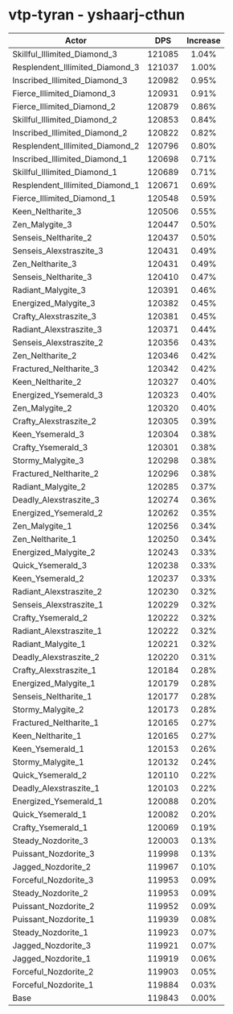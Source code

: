 # vtp-tyran - yshaarj-cthun
| Actor | DPS | Increase |
|---|:---:|:---:|
|Skillful_Illimited_Diamond_3|121085|1.04%|
|Resplendent_Illimited_Diamond_3|121037|1.00%|
|Inscribed_Illimited_Diamond_3|120982|0.95%|
|Fierce_Illimited_Diamond_3|120931|0.91%|
|Fierce_Illimited_Diamond_2|120879|0.86%|
|Skillful_Illimited_Diamond_2|120853|0.84%|
|Inscribed_Illimited_Diamond_2|120822|0.82%|
|Resplendent_Illimited_Diamond_2|120796|0.80%|
|Inscribed_Illimited_Diamond_1|120698|0.71%|
|Skillful_Illimited_Diamond_1|120689|0.71%|
|Resplendent_Illimited_Diamond_1|120671|0.69%|
|Fierce_Illimited_Diamond_1|120548|0.59%|
|Keen_Neltharite_3|120506|0.55%|
|Zen_Malygite_3|120447|0.50%|
|Senseis_Neltharite_2|120437|0.50%|
|Senseis_Alexstraszite_3|120431|0.49%|
|Zen_Neltharite_3|120431|0.49%|
|Senseis_Neltharite_3|120410|0.47%|
|Radiant_Malygite_3|120391|0.46%|
|Energized_Malygite_3|120382|0.45%|
|Crafty_Alexstraszite_3|120381|0.45%|
|Radiant_Alexstraszite_3|120371|0.44%|
|Senseis_Alexstraszite_2|120356|0.43%|
|Zen_Neltharite_2|120346|0.42%|
|Fractured_Neltharite_3|120342|0.42%|
|Keen_Neltharite_2|120327|0.40%|
|Energized_Ysemerald_3|120323|0.40%|
|Zen_Malygite_2|120320|0.40%|
|Crafty_Alexstraszite_2|120305|0.39%|
|Keen_Ysemerald_3|120304|0.38%|
|Crafty_Ysemerald_3|120301|0.38%|
|Stormy_Malygite_3|120298|0.38%|
|Fractured_Neltharite_2|120296|0.38%|
|Radiant_Malygite_2|120285|0.37%|
|Deadly_Alexstraszite_3|120274|0.36%|
|Energized_Ysemerald_2|120262|0.35%|
|Zen_Malygite_1|120256|0.34%|
|Zen_Neltharite_1|120250|0.34%|
|Energized_Malygite_2|120243|0.33%|
|Quick_Ysemerald_3|120238|0.33%|
|Keen_Ysemerald_2|120237|0.33%|
|Radiant_Alexstraszite_2|120230|0.32%|
|Senseis_Alexstraszite_1|120229|0.32%|
|Crafty_Ysemerald_2|120222|0.32%|
|Radiant_Alexstraszite_1|120222|0.32%|
|Radiant_Malygite_1|120221|0.32%|
|Deadly_Alexstraszite_2|120220|0.31%|
|Crafty_Alexstraszite_1|120184|0.28%|
|Energized_Malygite_1|120179|0.28%|
|Senseis_Neltharite_1|120177|0.28%|
|Stormy_Malygite_2|120173|0.28%|
|Fractured_Neltharite_1|120165|0.27%|
|Keen_Neltharite_1|120165|0.27%|
|Keen_Ysemerald_1|120153|0.26%|
|Stormy_Malygite_1|120132|0.24%|
|Quick_Ysemerald_2|120110|0.22%|
|Deadly_Alexstraszite_1|120103|0.22%|
|Energized_Ysemerald_1|120088|0.20%|
|Quick_Ysemerald_1|120082|0.20%|
|Crafty_Ysemerald_1|120069|0.19%|
|Steady_Nozdorite_3|120003|0.13%|
|Puissant_Nozdorite_3|119998|0.13%|
|Jagged_Nozdorite_2|119967|0.10%|
|Forceful_Nozdorite_3|119953|0.09%|
|Steady_Nozdorite_2|119953|0.09%|
|Puissant_Nozdorite_2|119952|0.09%|
|Puissant_Nozdorite_1|119939|0.08%|
|Steady_Nozdorite_1|119923|0.07%|
|Jagged_Nozdorite_3|119921|0.07%|
|Jagged_Nozdorite_1|119919|0.06%|
|Forceful_Nozdorite_2|119903|0.05%|
|Forceful_Nozdorite_1|119884|0.03%|
|Base|119843|0.00%|
